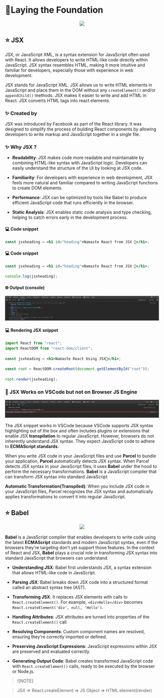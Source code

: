 # 📍Laying the Foundation

<p align="center">
<img src="https://media.istockphoto.com/id/1201248958/vector/construction-workers-isometric-people-composition.jpg?s=612x612&w=0&k=20&c=ViXjasdrAQ7FxBQxzEN2qSAQ-LmGkClsmqqDhWahWtk=" />
</p>

## ⭐ JSX

JSX, or JavaScript XML, is a syntax extension for JavaScript often used with React. It allows developers to write HTML-like code directly within JavaScript. JSX syntax resembles HTML, making it more intuitive and familiar for developers, especially those with experience in web development.

JSX stands for JavaScript XML. JSX allows us to write HTML elements in JavaScript and place them in the DOM without any `createElement()` and/or `appendChild()` methods. JSX makes it easier to write and add HTML in React. JSX converts HTML tags into react elements.

### ✨ Created by

JSX was introduced by Facebook as part of the React library. It was designed to simplify the process of building React components by allowing developers to write markup and JavaScript together in a single file.

### ✨ Why JSX ?

- **Readability**: JSX makes code more readable and maintainable by combining HTML-like syntax with JavaScript logic. Developers can easily understand the structure of the UI by looking at JSX code.

- **Familiarity**: For developers with experience in web development, JSX feels more natural and familiar compared to writing JavaScript functions to create DOM elements.
- **Performance**: JSX can be optimized by tools like Babel to produce efficient JavaScript code that runs efficiently in the browser.
- **Static Analysis**: JSX enables static code analysis and type checking, helping to catch errors early in the development process.

#### 💻 Code snippet

```jsx
const jsxheading = <h1 id="heading">Namaste React from JSX 🚀</h1>;
```

#### 💻 Code snippet

```jsx
const jsxheading = <h1 id="heading">Namaste React from JSX 🚀</h1>;

console.log(jsxheading);
```

#### 🌐 Output (console)

![demo](/assets/demo13.png)

#### 💻 Rendering JSX snippet

```jsx
import React from "react";
import ReactDOM from "react-dom/client";

const jsxheading = <h1>Namaste React Using JSX🚀</h1>;

const root = ReactDOM.createRoot(document.getElementById("root"));

root.render(jsxheading);
```

### 📓 JSX Works on VSCode but not on Browser JS Engine

![demo](/assets/demo14.png)

The JSX snippet works in VSCode because VSCode supports JSX syntax highlighting out of the box and often includes plugins or extensions that enable JSX **transpilation** to regular JavaScript. However, browsers do not inherently understand JSX syntax. They expect JavaScript code to adhere to **ECMAScript standards**.

When you write JSX code in your JavaScript files and use **Parcel** to bundle your application, **Parcel** automatically detects JSX syntax. When Parcel detects JSX syntax in your JavaScript files, it uses **Babel** under the hood to perform the necessary transformations. **Babel** is a JavaScript compiler that can transform JSX syntax into standard JavaScript

**Automatic Transformation(Transpiled)**: When you include JSX code in your JavaScript files, Parcel recognizes the JSX syntax and automatically applies transformations to convert it into regular JavaScript.

## ⭐ Babel

<p align="center">
<img  src="https://gamedevacademy.org/wp-content/uploads/2015/12/babel.png.webp" />
</p>


**Babel** is a JavaScript compiler that enables developers to write code using the latest **ECMAScript** standards and modern JavaScript syntax, even if the browsers they're targeting don't yet support those features. In the context of React and JSX, **Babel** plays a crucial role in transforming JSX syntax into standard JavaScript that browsers can understand.

* **Understanding JSX**: Babel first understands JSX, a syntax extension that allows HTML-like code in JavaScript.

* **Parsing JSX**: Babel breaks down JSX code into a structured format called an abstract syntax tree (AST).

* **Transforming JSX**: It replaces JSX elements with calls to `React.createElement()`. For example, `<div>Hello</div>` becomes `React.createElement('div', null, 'Hello')`.

* **Handling Attributes**: JSX attributes are turned into properties of the `React.createElement()` call.

* **Resolving Components**: Custom component names are resolved, ensuring they're correctly imported or defined.

* **Preserving JavaScript Expressions**: JavaScript expressions within JSX are preserved and evaluated correctly.

* **Generating Output Code**: Babel creates transformed JavaScript code with `React.createElement()` calls, ready to be executed by the browser or Node.js.

> ![NOTE]

> JSX => React.createElement => JS Object => HTML element(render)